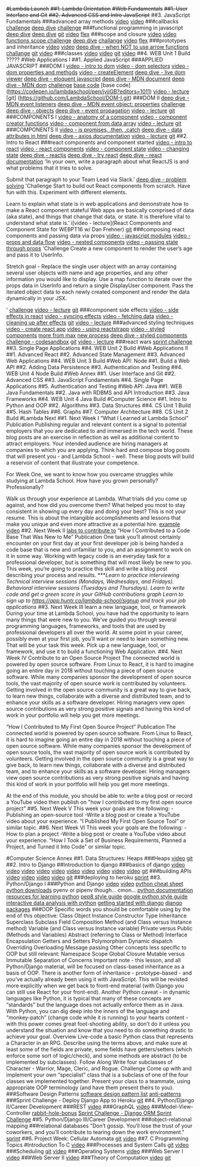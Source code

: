 ~~#Lambda Launch~~
~~##1.  Lambda Orientation~~
~~#Web Fundamentals~~
~~##1.  User Interface and Git~~
~~##2.  Advanced CSS and Intro JavaScript~~
##3.  JavaScript Fundamentals
###advanced array methods
[video](https://youtu.be/zIRN-Gn8phU)
[video](https://youtu.be/YNubYbAhtys)
###callbacks
[challenge](http://jsbin.com/sadikid/edit?js,console)
[deep dive](https://codeburst.io/javascript-what-the-heck-is-a-callback-aba4da2deced)
[challenge](http://jsbin.com/wolayeb/edit?js,console)
###functional programming in javascript
[deep dive](https://opensource.com/article/17/6/functional-javascript)
[deep dive](https://hackernoon.com/understanding-map-filter-and-reduce-in-javascript-5df1c7eee464)
[git](https://github.com/LambdaSchool/Array-Methods-and-Callbacks.git)
[video](https://youtu.be/d7G-A7wEztI)
[flex](https://github.com/rockyFierro/FLEX_JAVASCRIPT_I)
###scope and closure
[video](https://youtu.be/ppb_O7UQZbY)
[video](https://youtu.be/AgBoMqDO-08)
[functions scope challenge](https://codepen.io/lambdaschool/pen/gOpOjbp?editors=0012)
[deep dive](https://scotch.io/tutorials/understanding-hoisting-in-javascript)
[challange](https://github.com/LambdaSchool/web-module-challenge-scope-and-closure.git)
[video](https://youtu.be/fxdMFHGhHso)
[flex](https://github.com/rockyFierro/FLEX_JAVASCRIPT_II)
###prototypes and inheritance
[video](https://youtu.be/RivFFKFbpXo)
[video](https://youtu.be/5jjDXm-f0SI)
[deep dive - when NOT to use arrow functions](https://wesbos.com/arrow-function-no-no/)
[challange](https://codepen.io/lambdaschool/pen/GXdXYX)
[git](https://github.com/rockyFierro/FLEX_PROTOTYPES.git)
[video](https://youtu.be/IeppjHHyVu0)
###classes
[video](https://youtu.be/D3Yx_ohAet4)
[video](https://youtu.be/gnDkLbeof60)
[git](https://github.com/rockyFierro/FLEX_CLASSES.git)
[video](https://youtu.be/uO1N5mkOdOo)
##4.  WEB Unit 1 Build
?????
#Web Applications I
##1.  Applied JavaScript
###APPLIED JAVASCRIPT
###DOM I
[video - intro to dom](https://youtu.be/k6nS8-lq_YY)
[video - dom selectors](https://youtu.be/WVq-2Yp7wgU)
[video - dom properties and methods](https://youtu.be/cuXOWWsrcNk)
[video - createElement](https://youtu.be/ikmnlhPDiyo)
[deep dive - live dom viewer](https://software.hixie.ch/utilities/js/live-dom-viewer/)
[deep dive - eloquent javascript](https://eloquentjavascript.net/14_dom.html)
[deep dive - MDN document](https://developer.mozilla.org/en-US/docs/Web/API/Document)
[deep dive - MDN dom](https://developer.mozilla.org/en-US/docs/Web/API/Document_Object_Model)
[challenge](https://codepen.io/lambdaschool/pen/mGYarw?editors=1010)
[base code](https://codepen.io/lambdaschool/pen/jvjjGB?editors=1011)
[base code] (https://codepen.io/lambdaschool/pen/jvjjGB?editors=1011)
[video - lecture](https://youtu.be/Ihf8rnmzdmQ)
[git] (https://github.com/LambdaSchool/DOM-I.git)
###DOM II
[deep dive - MDN event listeners](https://developer.mozilla.org/en-US/docs/Web/Events)
[deep dive - MDN event object: properties](https://developer.mozilla.org/en-US/docs/Web/API/Event#Properties)
[challenge](https://codepen.io/lambdaschool/pen/gqmrwx?editors=0010)
[deep dive - objects](https://developer.mozilla.org/en-US/docs/Web/Events)
[deep dive - event propagation](https://tk-assets.lambdaschool.com/b1c4f450-e8b4-46d5-9be2-3cae1f2bb5f6_ScreenShot2019-01-30at18.27.09.png)
[video - lecture](https://youtu.be/Yar3Llxhifs)
[git](https://github.com/LambdaSchool/DOM-II.git)
###COMPONENTS I
[video - anatomy of a component](https://youtu.be/1Z775bFt6xs)
[video - component creator functions](https://youtu.be/EKjI2jX0R2E)
[video - component from data array](https://youtu.be/vu_bl_vHJcg)
[video - lecture](https://youtu.be/mAnvvOhz_oA)
[git](https://github.com/LambdaSchool/Newsfeed-Components)
###COMPONENTS II
[video - js promises, .then, .catch](https://youtu.be/7I3TeN2Sj1k)
[deep dive - data attributes in html](https://developer.mozilla.org/en-US/docs/Learn/HTML/Howto/Use_data_attributes)
[deep dive - axios documentation](https://github.com/axios/axios)
[video - lecture](https://youtu.be/XAMKKuJH7PY)
[git](https://github.com/LambdaSchool/github-usercard)
##2.  Intro to React
###react components and component started
[video - intro to react](https://youtu.be/moTpUR8I6-I)
[video - react components](https://youtu.be/njU-xhnlze8)
[video - component state](https://youtu.be/vF4vKyhRff8)
[video - changing state](https://youtu.be/J3mKJbudYDQ0)
[deep dive - reactjs](https://reactjs.org/)
[deep dive - try react](https://reactjs.org/docs/try-react.html)
[deep dive - react documentation](https://reactjs.org/docs/thinking-in-react.html)
'In your own, write a paragraph about what ReactJS is and what problems that it tries to solve.

Submit that paragraph to your Team Lead via Slack.'
[deep dive - problem solving](https://scotch.io/@anitashah/what-problems-does-reactjs-solve-when-must-you-select-reactjs)
'Challenge
Start to build out React components from scratch. Have fun with this. Experiment with different elements.

Learn to explain what state is in web applications and demonstrate how to make a React component stateful
Web apps are basically comprised of data (aka state), and things that change that data, or state. It is therefore vital to understand what state is.'
i[video - lecture](React Components and Component State for WEBPT16 w/ Dan Frehner)
[git](https://github.com/LambdaSchool/react-american-football-scoreboard.git)
###composing react components and passing data via props
[video - javascript modules](https://youtu.be/EOuwkNt-MCU)
[video - props and data flow](https://youtu.be/ZBzHw78nzQM)
[video - nested components](https://youtu.be/5lzKaiC8ask)
[video - passing state through props](https://youtu.be/PDLixDiT-BA)
'Challenge
Create a new component to render the user’s age and pass it to UserInfo.

Stretch goal - Replace the single user object with an array containing several user objects with name and age properties, and any other information you would like to display. Use a map function to iterate over the props data in UserInfo and return a single DisplayUser component. Pass the iterated object data to each newly created component and render the data dynamically in your JSX.

'
[challenge](https://codesandbox.io/embed/pwkl9zr140)
[video - lecture](https://youtu.be/uHH5wVq4iZo)
[git](https://github.com/LambdaSchool/React-Components-Insta-Clone)
###component side effects 
[video - side effects in react](https://youtu.be/M5yZxpyub48)
[video - syncing effects](https://youtu.be/7oCm8Ih-ZCA)
[video - fetching data](https://youtu.be/jMa1nnILdNM)
[video - cleaning up after effects](https://youtu.be/rCtq5zvWI0Y)
[git](https://github.com/LambdaSchool/nasa-photo-of-the-day)
[video - lecture](https://youtu.be/6olVUVcMN9M)
###advanced styling techniques
[video - create react app](https://youtu.be/Z5hDajZrLjk)
[video - using reactstrapp](https://youtu.be/aAVCh5Xf_4E)
[video - styled components](https://youtu.be/BFKQWaWwaQ0)
[more from max](https://youtu.be/bIK2NwoK9xk)
[new process](https://reactjs.org/docs/create-a-new-react-app.html#create-react-app)
[deep dive - styled components](https://medium.com/@_alanbsmith/why-we-use-styled-components-at-decisiv-a8ac6e1507ac)
[challenge - codesandbox](https://codesandbox.io/s/yqvkxxrmn1)
[git](https://github.com/LambdaSchool/nasa-photo-of-the-day)
[video - lecture](https://youtu.be/QH_iSKgd0CU)
###react wars
[sprint challenge](https://github.com/LambdaSchool/Sprint-Challenge-React-Wars.git)
##3.  Single Page Applications
##4.  WEB Unit 2 Build
#Web Applications II
##1.  Advanced React
##2.  Advanced State Management
##3.  Advanced Web Applications
##4.  WEB Unit 3 Build
#Web API: Node
##1.  Build a Web API
##2.  Adding Data Persistence
##3.  Authentication and Testing
##4.  WEB Unit 4 Node Build
#Web Annex
##1.  User Interface and Git
##2.  Advanced CSS
##3.  JavaScript Fundamentals
##4.  Single Page Applications
##5.  Authentication and Testing
#Web API: Java
##1.  WEB Java Fundamentals
##2.  Java with RDBMS and API Introduction
##3.  Java Frameworks
##4.  WEB Unit 4 Java Build
#Computer Science
##1.  Intro to Python and OOP
##2.  Algorithms
##3.  Data Structures
##4.  CS Unit 1 Build
##5.  Hash Tables
##6.  Graphs
##7.  Computer Architecture
##8.  CS Unit 2 Build
#Lambda Next
##1.  Next Week I
“What I Learned at Lambda School” Publication
Publishing regular and relevant content is a signal to potential employers that you are dedicated to and immersed in the tech world. These blog posts are an exercise in reflection as well as additional content to attract employers. Your intended audience are hiring managers at companies to which you are applying. Think hard and compose blog posts that will present you - and Lambda School - well. These blog posts will build a reservoir of content that illustrate your competence.

For Week One, we want to know how you overcame struggles while studying at Lambda School. How have you grown personally? Professionally?

Walk us through your experience at Lambda. What trials did you come up against, and how did you overcome them? What helped you most to stay consistent in showing up every day and doing your best? This is not your resume. This is about the intangible accomplishments and lessons that make you unique and even more attractive as a potential hire.
[example](http://www.adhamdannaway.com/)
[video](https://youtu.be/JRy_jlXoPzE)
##2.  Next Week II
[labs to contribute to](https://github.com/Lambda-School-Labs)
“How I Contributed to a Code Base That Was New to Me” Publication
One task you’ll almost certainly encounter on your first day at your first developer job is being handed a code base that is new and unfamiliar to you, and an assignment to work on it in some way. Working with legacy code is an everyday task for a professional developer, but is something that will most likely be new to you. This week, you’re going to practice this skill and write a blog post describing your process and results.
****Learn to practice interviewing*
*Technical interview sessions (Mondays, Wednesdays, and Fridays).*
*Behavioral interview sessions (Tuesdays and Thursdays).*
*Learn to write code and get a green score in your GitHub contributions graph*
*Learn to sign up to https://app.huntr.co/lambda-school/signup and track your job applications*
##3.  Next Week III
learn a new language, tool, or framework
During your time at Lambda School, you have had the opportunity to learn many things that were new to you. We’ve guided you through several programming languages, frameworks, and tools that are used by professional developers all over the world. At some point in your career, possibly even at your first job, you’ll want or need to learn something new. That will be your task this week. Pick up a new language, tool, or framework, and use it to build a functioning Web Application.
##4.  Next Week IV
Contribute to an Open Source Project
The connected world is powered by open source software. From Linux to React, it is hard to imagine going an entire day in 2018 without touching a piece of open source software. While many companies sponsor the development of open source tools, the vast majority of open source work is contributed by volunteers. Getting involved in the open source community is a great way to give back, to learn new things, collaborate with a diverse and distributed team, and to enhance your skills as a software developer. Hiring managers view open source contributions as very strong positive signals and having this kind of work in your portfolio will help you get more meetings.

“How I Contributed to My First Open Source Project” Publication
The connected world is powered by open source software. From Linux to React, it is hard to imagine going an entire day in 2018 without touching a piece of open source software. While many companies sponsor the development of open source tools, the vast majority of open source work is contributed by volunteers. Getting involved in the open source community is a great way to give back, to learn new things, collaborate with a diverse and distributed team, and to enhance your skills as a software developer. Hiring managers view open source contributions as very strong positive signals and having this kind of work in your portfolio will help you get more meetings.

At the end of this module, you should be able to:
write a blog post or record a YouTube video then publish on "how I contributed to my first open source project"
##5.  Next Week V
This week your goals are the following: -Publishing an open-source tool -Write a blog post or create a YouTube video about your experience. “I Published My First Open Source Tool” or similar topic.
##6.  Next Week VI
This week your goals are the following: -How to plan a project -Write a blog post or create a YouTube video about your experience. “How I Took a Set of Business Requirements, Planned a Project, and Turned it Into Code” or similar topic.

#Computer Science Annex
##1.  Data Structures: Heaps
###Heaps
[video](https://youtu.be/LYWPsV2YQBA)
[git](https://github.com/LambdaSchool/Data-Structures.git)
##2.  Intro to Django
##Introduction to django
###basics of django
[video](https://youtu.be/2TS5303j07M)
[video](https://youtu.be/fQJa2onrEI8)
[video](https://youtu.be/2nlda8OUzCw)
[video](https://youtu.be/E8rcfcNChbw)
[video](https://youtu.be/r6r-CFQPfoQ)
[video](https://youtu.be/QtmB7wbfDiA)
[video](https://youtu.be/n042GgOq67Q)
[video](https://youtu.be/-E0-5_rBIsQ)
[video](https://youtu.be/iZT-Pr6xY84)
[video](https://youtu.be/QYTjoTLOiQs)
[git](https://github.com/LambdaSchool/Intro-Django)
###building APIs
[video](https://youtu.be/u_k8_bZrFD8)
[video](https://youtu.be/Ri79BRr8BCI)
[video](https://youtu.be/JNW0yfbsKpA)
[video](https://youtu.be/DslDD-2NSM8)
[git](https://github.com/ottoyiu/django-cors-headers)
###deploying to heroku
[sprint](https://github.com/LambdaSchool/Sprint-Challenge--Django-I.git)
##3.  Python/Django I
###Python and Django
[video](https://youtu.be/2TS5303j07M)
[video](https://youtu.be/fQJa2onrEI8)
[python cheat sheet](http://overapi.com/python)
[python downloads](https://www.python.org/downloads/) pyenv or pipenv though... cmon...
[python documentation](https://docs.python.org/3/)
[resources for learning python](http://docs.python-guide.org/en/latest/intro/learning/)
[pep8 style guide](https://pep8.org/)
[google python style guide](https://google.github.io/styleguide/pyguide.html)
[interactive data analysis with python](https://jupyter.org/)
[getting started with django](https://docs.djangoproject.com/en/2.0/intro/)
[django packages](https://djangopackages.org/)
###OOP
Specific words you should be comfortable using by the end of this objective:
Class
Object
Instance
Constructor
Type
Inheritance
Superclass
Subclass
Field
Composition
Method (and Class versus Instance method)
Variable (and Class versus Instance variable)
Private versus Public (Methods and Variables)
Abstract (referring to Class or Method)
Interface
Encapsulation
Getters and Setters
Polymorphism
Dynamic dispatch
Overriding
Overloading
Message passing
Other concepts less specific to OOP but still relevant:
Namespace
Scope
Global
Closure
Mutable versus Immutable
Separation of Concerns
Important note - this lesson, and all Python/Django material, will be focused on class-based inheritance as a basis of OOP. There is another form of inheritance - prototype-based - and you’ve actually already been using it with JavaScript. This will be revisted more explicitly when we get back to front-end material (with Django you can still use React for your front-end).
Another Python caveat - in dynamic languages like Python, it is typical that many of these concepts are “standards” but the language does not actually enforce them as in Java. With Python, you can dig deep into the inners of the language and “monkey-patch” (change code while it is running) to your hearts content - with this power comes great foot-shooting ability, so don’t do it unless you understand the situation and know that you need to do something drastic to achieve your goal.
Overview
Live-code a basic Python class that represents a Character in an RPG. Describe using the terms above, and make sure at least some of the fields are private, some fields have getters/setters (which enforce some sort of logic/check), and some methods are abstract (to be implemented by subclasses).
Follow Along
Write four subclasses of Character - Warrior, Mage, Cleric, and Rogue.
Challenge
Come up with and implement your own “specialist” class that is a subclass of one of the four classes we implemented together. Present your class to a teammate, using appropriate OOP terminology (and have them present theirs to you).
###Software Design Patterns
[software design pattern list](https://en.wikipedia.org/wiki/Software_design_pattern)
[anti-patterns](https://en.wikipedia.org/wiki/Anti-pattern)
###Sprint Challenge - Deploy Django App to Heroku
[git](https://github.com/LambdaSchool/Sprint-Challenge--Django-I.git)
##4.  Python/Django II/Career Development
###REST
[video](https://www.youtube.com/watch?v=B38aDwUpcFc)
###GraphQL
[video](https://medium.com/swlh/introduction-to-graphql-using-django-ca7058006574)
###Model-View-Controller
[rabbit-hole-bonus](https://www.youtube.com/watch?v=als46qthn4k)
[Sprint Challenge - Django ORM Sprint Challenge](https://github.com/LambdaSchool/Sprint-Challenge--Django-II.git)
##5.  Python/Django III/Career Development
###object-relational mapping
###relational databases
"Don’t gossip. You’ll lose the trust of your coworkers, and you’ll contribute to tearing down the work environment."
[sprint](https://github.com/LambdaSchool/Sprint-Challenge--Django-III.git)
##6.  Project Week: Cellular Automata
[git](https://github.com/LambdaSchool/LambdaMUD-Project.git)
[video](https://youtu.be/U9ONS5XnqM8)
##7.  C Programming Topics
#Introduction To C
[video](https://youtu.be/dboY-mb6GYc)
###Processes and System Calls
[git](https://github.com/LambdaSchool/Processes.git)
[video](https://youtu.be/rPTYj3GIzdg)
###Scheduling
[git](https://github.com/LambdaSchool/Multi-Level-Feedback-Queue.git)
[video](https://www.youtube.com/watch?v=8lHqb1Gy1FU)
###Operating Systems
[video](https://www.youtube.com/watch?v=RQ0cu_vbCPw&feature=youtu.be)
###Web Server I
[video](https://youtu.be/wXbeLjpfoRo)
###Web Server II
[video](https://www.youtube.com/watch?v=wm7fDiONOAk&feature=youtu.be)
###Theory of Computation
[video](https://youtu.be/qFCLbQhxNTw)
[git](https://github.com/LambdaSchool/Arrays.git)
